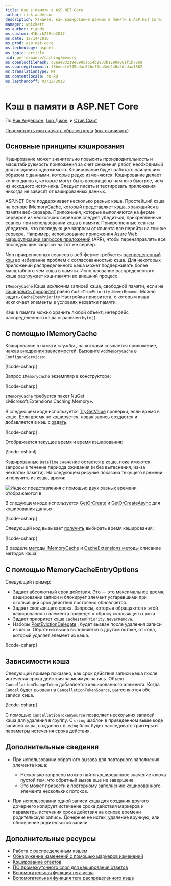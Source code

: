 ```yaml
---
title: Кэш в памяти в ASP.NET Core
author: rick-anderson
description: Узнайте, как кэширование данных в памяти в ASP.NET Core.
manager: wpickett
ms.author: riande
ms.custom: H1Hack27Feb2017
ms.date: 12/14/2016
ms.prod: asp.net-core
ms.technology: aspnet
ms.topic: article
uid: performance/caching/memory
ms.openlocfilehash: c2eae83219e8995a614b2933b1290d061f1b7869
ms.sourcegitcommit: 48beecfe749ddac52bc79aa3eb246a2dcdaa1862
ms.translationtype: MT
ms.contentlocale: ru-RU
ms.lasthandoff: 03/22/2018
---
```

# <a name="cache-in-memory-in-aspnet-core"></a>Кэш в памяти в ASP.NET Core

По [Рик Андерсон](https://twitter.com/RickAndMSFT), [Luo Джон](https://github.com/JunTaoLuo), и [Стив Смит](https://ardalis.com/)

[Просмотреть или скачать образец кода](https://github.com/aspnet/Docs/tree/master/aspnetcore/performance/caching/memory/sample) ([как скачивать](xref:tutorials/index#how-to-download-a-sample))

## <a name="caching-basics"></a>Основные принципы кэширования

Кэширование может значительно повысить производительность и масштабируемость приложения за счет снижения работ, необходимый для создания содержимого. Кэширование будет работать наилучшим образом с данными, которые редко изменяются. Кэширование делает копию данных, которые могут быть возвращены намного быстрее, чем из исходного источника. Следует писать и тестировать приложения никогда не зависят от кэшированных данных.

ASP.NET Core поддерживает несколько разных кэша. Простейший кэша на основе [IMemoryCache](https://docs.microsoft.com/aspnet/core/api/microsoft.extensions.caching.memory.imemorycache), который представляет кэша, хранящийся в памяти веб-сервера. Приложения, которые выполняются на ферме серверов из нескольких серверов следует убедиться, прикрепленные сеансы при использовании кэша в памяти. Прикрепленные сеансы убедитесь, что последующие запросы от клиента все перейти на том же сервере. Например, использование приложения Azure Web [маршрутизации запросов приложений](https://www.iis.net/learn/extensions/planning-for-arr) (ARR), чтобы перенаправлять все последующие запросы на тот же сервер.

Non прикрепленных сеансов в веб-ферме требуется [распределенный кэш](distributed.md) во избежание проблем с согласованностью кэша. Для некоторых приложений распределенного кэша может поддерживать более масштабного чем кэша в памяти. Использование распределенного кэша разгружает кэш-памяти во внешний процесс. 

`IMemoryCache` Кэша исключим записей кэша, свободной памяти, если не [кэшировать приоритет](https://docs.microsoft.com/aspnet/core/api/microsoft.extensions.caching.memory.cacheitempriority) равно `CacheItemPriority.NeverRemove`. Можно задать `CacheItemPriority` Настройка приоритета, с которым кэша исключает элементы в условиях нехватки памяти.

Кэш в памяти можно хранить любой объект; интерфейс распределенного кэша ограничен `byte[]`.

## <a name="using-imemorycache"></a>С помощью IMemoryCache

Кэширование в памяти *службы* , на который ссылается приложение, нажав [внедрения зависимостей](../../fundamentals/dependency-injection.md). Вызовите `AddMemoryCache` в `ConfigureServices`:

[!code-csharp[](memory/sample/WebCache/Startup.cs?highlight=8)] 

Запрос `IMemoryCache` экземпляр в конструкторе:

[!code-csharp[](memory/sample/WebCache/Controllers/HomeController.cs?name=snippet_ctor&highlight=3,5-999)] 

`IMemoryCache` требуется пакет NuGet «Microsoft.Extensions.Caching.Memory».

В следующем коде используется [TryGetValue](/dotnet/api/microsoft.extensions.caching.memory.imemorycache.trygetvalue?view=aspnetcore-2.0#Microsoft_Extensions_Caching_Memory_IMemoryCache_TryGetValue_System_Object_System_Object__) проверки, если время в кэше. Если время не кэшируется, новая запись создается и добавляется в кэш с [задать](/dotnet/api/microsoft.extensions.caching.memory.cacheextensions.set?view=aspnetcore-2.0#Microsoft_Extensions_Caching_Memory_CacheExtensions_Set__1_Microsoft_Extensions_Caching_Memory_IMemoryCache_System_Object___0_Microsoft_Extensions_Caching_Memory_MemoryCacheEntryOptions_).

[!code-csharp[](memory/sample/WebCache/Controllers/HomeController.cs?name=snippet1)]

Отображается текущее время и время кэширования:

[!code-cshtml[](memory/sample/WebCache/Views/Home/Cache.cshtml)]

Кэшированные `DateTime` значение остается в кэше, пока имеются запросы в течение периода ожидания (и без вытеснения, из-за нехватки памяти). На следующем рисунке показана текущего времени и получить из кэша, время:

![Индекс представления с помощью двух разных времени отображаются в](memory/_static/time.png)

В следующем коде используется [GetOrCreate](https://docs.microsoft.com/aspnet/core/api/microsoft.extensions.caching.memory.cacheextensions#Microsoft_Extensions_Caching_Memory_CacheExtensions_GetOrCreate__1_Microsoft_Extensions_Caching_Memory_IMemoryCache_System_Object_System_Func_Microsoft_Extensions_Caching_Memory_ICacheEntry___0__) и [GetOrCreateAsync](https://docs.microsoft.com/aspnet/core/api/microsoft.extensions.caching.memory.cacheextensions#Microsoft_Extensions_Caching_Memory_CacheExtensions_GetOrCreateAsync__1_Microsoft_Extensions_Caching_Memory_IMemoryCache_System_Object_System_Func_Microsoft_Extensions_Caching_Memory_ICacheEntry_System_Threading_Tasks_Task___0___) для кэширования данных. 

[!code-csharp[](memory/sample/WebCache/Controllers/HomeController.cs?name=snippet2&highlight=3-7,14-19)]

Следующий код вызывает [получить](https://docs.microsoft.com/aspnet/core/api/microsoft.extensions.caching.memory.cacheextensions#Microsoft_Extensions_Caching_Memory_CacheExtensions_Get__1_Microsoft_Extensions_Caching_Memory_IMemoryCache_System_Object_) выбирать время кэширования:

[!code-csharp[](memory/sample/WebCache/Controllers/HomeController.cs?name=snippet_gct)]

В разделе [методы IMemoryCache](https://docs.microsoft.com/aspnet/core/api/microsoft.extensions.caching.memory.imemorycache) и [CacheExtensions методы](https://docs.microsoft.com/aspnet/core/api/microsoft.extensions.caching.memory.cacheextensions) описание методов кэша.

## <a name="using-memorycacheentryoptions"></a>С помощью MemoryCacheEntryOptions

Следующий пример:

- Задает абсолютный срок действия. Это — это максимальное время, кэшировании записи и блокирует элемент устаревшими при скользящий срок действия постоянно обновляется.
- Задает скользящего срока. Запросы, которые обращаются к этой кэшированного элемента приведет к сбросу скользящего срока.
- Задает приоритет кэша `CacheItemPriority.NeverRemove`. 
- Наборы [PostEvictionDelegate](https://docs.microsoft.com/aspnet/core/api/microsoft.extensions.caching.memory.postevictiondelegate) , будет вызван после удаления записи из кэша. Обратный вызов выполняется в другом потоке, от кода, который удаляет элемент из кэша.

[!code-csharp[](memory/sample/WebCache/Controllers/HomeController.cs?name=snippet_et&highlight=14-20)]

## <a name="cache-dependencies"></a>Зависимости кэша

Следующий пример показано, как срок действия записи кэша после истечения срока действия зависимую запись. Объект `CancellationChangeToken` добавляется кэшированного элемента. Когда `Cancel` будет вызван на `CancellationTokenSource`, вытесняются обе записи кэша. 

[!code-csharp[](memory/sample/WebCache/Controllers/HomeController.cs?name=snippet_ed)]

С помощью `CancellationTokenSource` позволяет нескольких записей кэша для удаления в группу. С `using` шаблон в приведенном выше коде записей кэша, созданных в `using` блок будет наследовать триггеры и параметры истечения срока действия.

## <a name="additional-notes"></a>Дополнительные сведения

- При использовании обратного вызова для повторного заполнения элемента кэша:

  - Несколько запросов можно найти кэшированное значение ключа пустой тем, что обратный вызов еще не завершена. 
  - Это может привести к повторному заполнению кэшированного элемента нескольких потоков.

- При использовании одной записи кэша для создания другого дочернего копирует истечение срока действия маркеров и параметры истечения срока действия на основе времени родительскую запись. Дочерние не истек, удаление вручную, или обновление родительской записи.

## <a name="additional-resources"></a>Дополнительные ресурсы

* [Работа с распределенным кэшем](xref:performance/caching/distributed)
* [Обнаружение изменений с помощью маркеров изменений](xref:fundamentals/primitives/change-tokens)
* [Кэширование ответов](xref:performance/caching/response)
* [ПО промежуточного слоя для кэширования ответов](xref:performance/caching/middleware)
* [Вспомогательная функция тега кэша](xref:mvc/views/tag-helpers/builtin-th/cache-tag-helper)
* [Вспомогательная функция тега распределенного кэша](xref:mvc/views/tag-helpers/builtin-th/distributed-cache-tag-helper)
